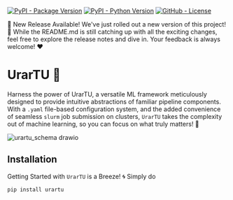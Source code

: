 <!--- BADGES: START --->

[![PyPI - Package Version](https://img.shields.io/pypi/v/urartu?logo=pypi&style=flat&color=orange)](https://pypi.org/project/urartu/)
[![PyPI - Python Version](https://img.shields.io/badge/Python-3.10-blue.svg?style=flat&logo=python&logoColor=white)](https://www.python.org/)
[![GitHub - License](https://img.shields.io/github/license/tamohannes/urartu)](https://opensource.org/licenses/Apache-2.0)

<!--- BADGES: END --->

🚀 New Release Available!
We've just rolled out a new version of this project! 🎉 While the README.md is still catching up with all the exciting changes, feel free to explore the release notes and dive in. Your feedback is always welcome! ❤️

# UrarTU 🦁

Harness the power of UrarTU, a versatile ML framework meticulously designed to provide intuitive abstractions of familiar pipeline components. With a `.yaml` file-based configuration system, and the added convenience of seamless `slurm` job submission on clusters, `UrarTU` takes the complexity out of machine learning, so you can focus on what truly matters! 🚀

![urartu_schema drawio](https://github.com/tamohannes/urartu/assets/23078323/9d747c2d-9856-4dbe-85ab-74a595f86603)

## Installation

Getting Started with `UrarTU` is a Breeze! 🌀 Simply do
```bash
pip install urartu
```



<!-- Or follow these steps to install from the source:

- Clone the repository: `git clone git@github.com:tamohannes/urartu.git`
- Navigate to the project directory: `cd urartu`
- Execute the magic command: `pip install -e .`


Adding a dash of convenience! ✨ Once you've executed the previous command, you'll also have an alias conjured, granting you easy access to `UrarTU` from any directory within your operating system:
```bash
urartu --help
```

## The Structure
Think of `UrarTU` as a project insantiator. It simplifies project creation by offering high-level abstractions, `yaml`-based file configuration, and `slurm` job management. It also includes essential features for machine learning pipelines, such as dataset reading, model loading, device handling and more.

`Urartu` features a registry where you can manage your project (a Python module) and execute its actions using the `urartu` command.
To register a project simply run:

```bash
urartu register --name=example --path=PATH_TO_EXAMPLE_MODULE
```

Here, we register a module named `example` located at `PATH_TO_EXAMPLE_MODULE`.

To remove a module from the registry, simply run:
```bash
urartu unregister --name=example
```

To see the available modules, use the command `urartu -h`. Under the launch command, you’ll find a list of all registered modules.


## Navigating the UrarTU Architecture

Within `UrarTU` lies a well-organized structure that simplifies your interaction with machine learning components.

### Configs: Tailoring Your Setup

The default configs which shape the way of configs are defined under `urartu/config` directory:
- `urartu/config/main.yaml`: This core configuration file sets the foundation for default settings, covering all available keys within the system.
- `urartu/config/action_config` Directory: A designated space for specific action configurations.


### Crafting Customizations

Tailoring configurations to your needs is a breeze with UrarTU. You have two flexible options:

1. **Custom Config Files**: To simplify configuration adjustments, UrarTU will read the content of your inherited module in `configs` directory where you can store personalized configuration files. These files seamlessly integrate with Hydra's search path. The directory structure mirrors that of `urartu/config`. You can define project-specific configurations in specially named files. For instance, an `example.yaml` file within the `configs` directory can house all the configurations specific to your 'example' project, with customized settings.

    - **Personalized User Configs**: To further tailor configurations for individual users, create a directory named `configs_{username}` at the same level as the `configs` directory, where `{username}` represents your operating system username. The beauty of this approach is that there are no additional steps required. Your customizations will smoothly load and override the default configurations, ensuring a seamless and hassle-free experience. ✨

    The order of precedence for configuration overrides is as follows: `urartu/config`, `configs`, `configs_{username}`, giving priority to user-specific configurations.

2. **CLI Approach**: For those who prefer a command-line interface (CLI) approach, UrarTU offers a convenient method. You can enhance your commands with specific key-value pairs directly in the CLI. For example, modifying your working directory path is as simple as:

    ```bash
    urartu action_config=example action_config.experiment_name=NAME_OF_EXPERIMENT
    ```

Choose the method that suits your workflow best and enjoy the flexibility UrarTU provides for crafting custom configurations.


### Actions: Shaping Functionality

Central to UrarTU's architecture is the `Action` class. This foundational script governs all actions and their behavior. From loading CLI arguments to orchestrating the `main` function of a chosen action, the `action_name` parameter plays the pivotal role in this functionality.

### Effortless Launch

With UrarTU, launching actions becomes a breeze, offering you two distinctive pathways. 🚀

- Local Marvel: The first route lets you run jobs on your local machine – the very platform where the script takes flight.
- Cluster Voyage: The second option invites you to embark on a journey to the slurm cluster. By setting the `slurm.use_slurm` configuration in `config/main.yaml` which takes boolean values, you can toggle between these options effortlessly.

Experience the freedom to choose your launch adventure, tailored to your needs and aspirations!


And just like that, you're all set to embark on your machine learning journey with UrarTU! 🌟
If you run into any hiccups along the way or have any suggestions, don't hesitate to open an issue for assistance.
















## Example Project

For a sample project see [Getting Started Guide](./getting_started.md)


## Exploring the Experiments
Unveiling Insights with Ease! 🔍 UrarTU, pairs up with [Aim](https://github.com/aimhubio/aim), a remarkable open-source AI metadata tracker designed to be both intuitive and potent. To dive into the wealth of metrics that Aim effortlessly captures, simply follow these steps:
- Navigate to the directory housing the .aim repository.
- Execute the command that sparks the magic:
```bash
aim up
```
Behold as your experiments come to life with clarity and depth! Aim brings your data to the forefront, and with it, the power to make informed decisions and chart new territories in the realm of machine learning. 📈 -->
